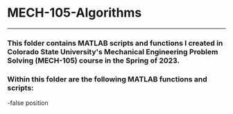 # MECH-105-Algorithms
----
### This folder contains MATLAB scripts and functions I created in Colorado State University's Mechanical Engineering Problem Solving (MECH-105) course in the Spring of 2023.
### Within this folder are the following MATLAB functions and scripts:
-false position

